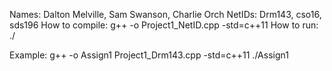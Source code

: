 Names: Dalton Melville, Sam Swanson, Charlie Orch
NetIDs: Drm143, cso16, sds196
How to compile: g++ -o <What ever name you want here> Project1_NetID.cpp -std=c++11
How to run: ./<Name you chose here>

Example: g++ -o Assign1 Project1_Drm143.cpp -std=c++11
         ./Assign1
